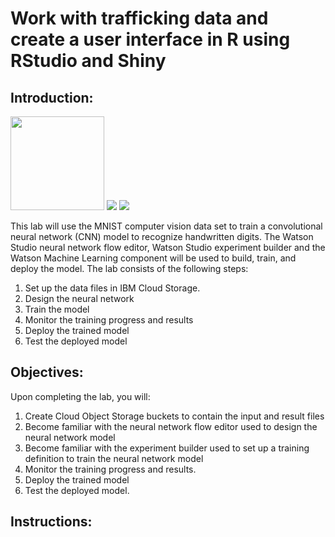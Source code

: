 # Work with trafficking data and create a user interface in R using RStudio and Shiny

## Introduction:

[<img src="https://github.com/jpatter/LMCO/blob/master/Lab-1/images/DB2Warehouse.png" height="150"/>](https://www.ibm.com/analytics/us/en/technology/cloud-data-services/dashdb/) [<img src="https://raw.githubusercontent.com/Davin-IBM/Proof-of-Technology/master/DSX/images/RStudio2.png"/>](https://www.rstudio.com/) [<img src="https://raw.githubusercontent.com/Davin-IBM/Proof-of-Technology/master/DSX/images/shiny.png"/>](https://shiny.rstudio.com/)

This lab will use the MNIST computer vision data set to train a convolutional neural network (CNN) model to recognize handwritten digits. The Watson Studio neural network flow editor, Watson Studio experiment builder and the Watson Machine Learning component  will be used to build, train, and deploy the model.  The lab consists of the following steps:
1.	Set up the data files in IBM Cloud Storage.
2.	Design the neural network
3.	Train the model
4.	Monitor the training progress and results
5.	Deploy the trained model
6.	Test the deployed model 

## Objectives:

Upon completing the lab, you will:

1. Create Cloud Object Storage buckets to contain the input and result files
1. Become familiar with the neural network flow editor used to design the neural network model
1. Become familiar with the experiment builder used to set up a training definition to train the neural network model
1. Monitor the training progress and results.  
1. Deploy the trained model 
1. Test the deployed model. 

## Instructions:

